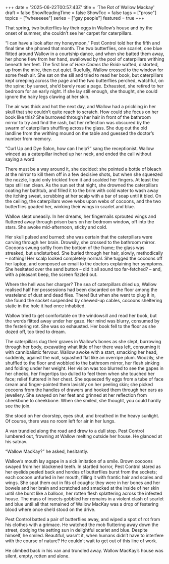 +++
date = '2025-06-22T00:57:43Z'
title = 'The Rot of Wallow Mackay'
draft = false
ShowReadingTime = false
ShowToc = false
tags = ["prose"]
topics = ["wheeeeee"]
series = ["gay people"]
featured = true
+++

That spring, two butterflies lay their eggs in Wallow’s house and by the onset of summer, she couldn’t see her carpet for caterpillars.

“I can have a look after my honeymoon,” Pest Control told her the fifth and final time she phoned that month. The two butterflies, one scarlet, one blue flitted around Wallow in a courtship dance, and when she batted them away, her phone flew from her hand, swallowed by the pool of caterpillars writhing beneath her feet. The first line of _Here Comes the Bride_ wafted, distorted, up from the mire, then cut quiet. Ruefully, Wallow crossed to the window for some fresh air. She sat on the sill and tried to read her book, but caterpillars kept creeping across the page and the two butterflies perched, watchful, on the spine; by sunset, she’d barely read a page. Exhausted, she retired to her bedroom for an early night. If she lay still enough, she thought, she could ignore the hairy legs clawing at her skin.

The air was thick and hot the next day, and Wallow had a prickling in her skull that she couldn’t quite reach to scratch. How could she focus on her book like this? She burrowed through her hair in front of the bathroom mirror to try and find the rash, but her reflection was obscured by the swarm of caterpillars shuffling across the glass. She dug out the old landline from the writhing mound on the table and guessed the doctor’s number from memory.

“Curl Up and Dye Salon, how can I help?” sang the receptionist. Wallow winced as a caterpillar inched up her neck, and ended the call without saying a word

There must be a way around it, she decided: she pointed a bottle of bleach at the mirror to kill them off in a few decisive shots, but when she squeezed the nozzle, liquid only trickled from it and scalded her fingers. At least the taps still ran clean. As the sun set that night, she drowned the caterpillars coating her bathtub, and filled it to the brim with cold water to wash away the itching sweat, scrubbing at her scalp with a bar of soap until it bled. On the ceiling, the caterpillars wove webs upon webs of cocoons, and the two butterflies goaded her, winking their wings in scarlet and blue.

Wallow slept uneasily. In her dreams, her fingernails sprouted wings and fluttered away through prison bars on her bedroom window, off into the stars. She awoke mid-afternoon, sticky and cold.

Her skull pulsed and burned: she was certain that the caterpillars were carving through her brain. Drowsily, she crossed to the bathroom mirror. Cocoons swung softly from the bottom of the frame; the glass was streaked, but undisturbed. She buried through her hair, slowly, methodically – nothing! Her scalp looked completely normal. She tugged the cocoons off her laptop, and composed an email to the doctors explaining her symptoms. She hesitated over the send button – did it all sound too far-fetched? – and, with a pleasant beep, the screen fizzled out.

Where the hell was her charger? The sea of caterpillars dried up, Wallow realised half her possessions had been discarded on the floor among the wasteland of dust and dead flies. There! But when she went to plug it in, she found the socket suspended by chewed-up cables, cocoons sheltering static in the hole it had once inhabited.

Wallow tried to get comfortable on the windowsill and read her book, but the words flitted away under her gaze. Her mind was blurry, consumed by the festering rot. She was so exhausted. Her book fell to the floor as she dozed off, too tired to dream.

The caterpillars dug their graves in Wallow’s bones as she slept, burrowing through her body, excavating what little of her there was left, consuming it with cannibalistic fervour. Wallow awoke with a start, smacking her head, suddenly, against the wall, squashed flat like an overripe plum. Woozily, she shuffled to the floor and wobbled to the bathroom mirror, her flesh sinking and folding under her weight. Her vision was too blurred to see the gapes in her cheeks, her fingertips too dulled to feel them when she touched her face; relief fluttered in her chest. She squeezed fly eggs from a tube of face cream and finger-painted them lavishly on her peeling skin; she picked cocoons from the handles of drawers and hooked them through her ears as jewellery. She swayed on her feet and grinned at her reflection from cheekbone to cheekbone. When she smiled, she thought, you could hardly see the join.

She stood on her doorstep, eyes shut, and breathed in the heavy sunlight. Of course, there was no room left for air in her lungs.

A van trundled along the road and drew to a dull stop. Pest Control lumbered out, frowning at Wallow melting outside her house. He glanced at his satnav. 

“Wallow MacKay?” he asked, hesitantly.

Wallow’s mouth lay agape in a sick imitation of a smile. Brown cocoons swayed from her blackened teeth. In startled horror, Pest Control stared as her eyelids peeled back and hordes of butterflies burst from the sockets; each cocoon unfurled in her mouth, filling it with frantic hair and scales and wings. She spat them out in fits of coughs: they were in her bones and her bowels and her brain and scratched and smacked at the inside of her skin until she burst like a balloon, her rotten flesh splattering across the infested house. The mass of insects gobbled her remains in a violent clash of scarlet and blue until all that remained of Wallow MacKay was a drop of festering blood where once she’d stood on the drive.

Pest Control batted a pair of butterflies away, and wiped a spot of rot from his clothes with a grimace. He watched the mob fluttering away down the street, dodging the setting sun in delightful scarlet and blue. Despite himself, he smiled. Beautiful, wasn’t it, when humans didn’t have to interfere with the course of nature? He couldn’t wait to get out of this line of work.

He climbed back in his van and trundled away. Wallow MacKay’s house was silent, empty, rotten and alone.